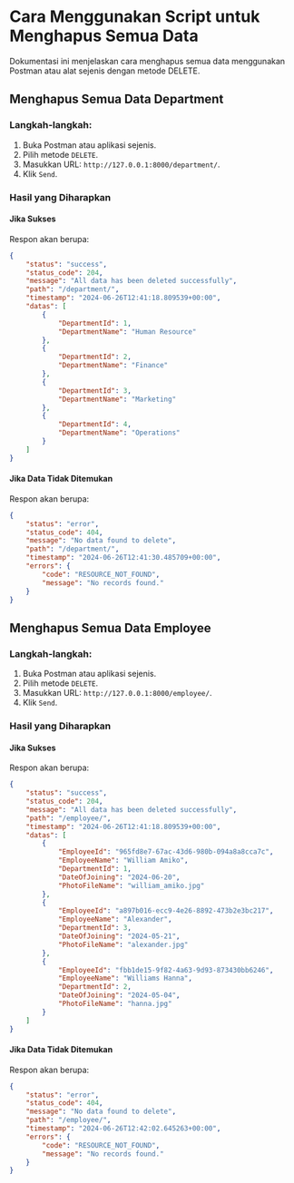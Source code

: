 # Cara Menggunakan Script untuk Menghapus Semua Data

Dokumentasi ini menjelaskan cara menghapus semua data menggunakan Postman atau alat sejenis dengan metode DELETE.

## Menghapus Semua Data Department

### Langkah-langkah:
1. Buka Postman atau aplikasi sejenis.
2. Pilih metode `DELETE`.
3. Masukkan URL: `http://127.0.0.1:8000/department/`.
4. Klik `Send`.

### Hasil yang Diharapkan

#### Jika Sukses
Respon akan berupa:
```json
{
    "status": "success",
    "status_code": 204,
    "message": "All data has been deleted successfully",
    "path": "/department/",
    "timestamp": "2024-06-26T12:41:18.809539+00:00",
    "datas": [
        {
            "DepartmentId": 1,
            "DepartmentName": "Human Resource"
        },
        {
            "DepartmentId": 2,
            "DepartmentName": "Finance"
        },
        {
            "DepartmentId": 3,
            "DepartmentName": "Marketing"
        },
        {
            "DepartmentId": 4,
            "DepartmentName": "Operations"
        }
    ]
}
```

#### Jika Data Tidak Ditemukan
Respon akan berupa:
```json
{
    "status": "error",
    "status_code": 404,
    "message": "No data found to delete",
    "path": "/department/",
    "timestamp": "2024-06-26T12:41:30.485709+00:00",
    "errors": {
        "code": "RESOURCE_NOT_FOUND",
        "message": "No records found."
    }
}
```

## Menghapus Semua Data Employee

### Langkah-langkah:
1. Buka Postman atau aplikasi sejenis.
2. Pilih metode `DELETE`.
3. Masukkan URL: `http://127.0.0.1:8000/employee/`.
4. Klik `Send`.

### Hasil yang Diharapkan

#### Jika Sukses
Respon akan berupa:
```json
{
    "status": "success",
    "status_code": 204,
    "message": "All data has been deleted successfully",
    "path": "/employee/",
    "timestamp": "2024-06-26T12:41:18.809539+00:00",
    "datas": [
        {
            "EmployeeId": "965fd8e7-67ac-43d6-980b-094a8a8cca7c",
            "EmployeeName": "William Amiko",
            "DepartmentId": 1,
            "DateOfJoining": "2024-06-20",
            "PhotoFileName": "william_amiko.jpg"
        },
        {
            "EmployeeId": "a897b016-ecc9-4e26-8892-473b2e3bc217",
            "EmployeeName": "Alexander",
            "DepartmentId": 3,
            "DateOfJoining": "2024-05-21",
            "PhotoFileName": "alexander.jpg"
        },
        {
            "EmployeeId": "fbb1de15-9f82-4a63-9d93-873430bb6246",
            "EmployeeName": "Williams Hanna",
            "DepartmentId": 2,
            "DateOfJoining": "2024-05-04",
            "PhotoFileName": "hanna.jpg"
        }
    ]
}
```

#### Jika Data Tidak Ditemukan
Respon akan berupa:
```json
{
    "status": "error",
    "status_code": 404,
    "message": "No data found to delete",
    "path": "/employee/",
    "timestamp": "2024-06-26T12:42:02.645263+00:00",
    "errors": {
        "code": "RESOURCE_NOT_FOUND",
        "message": "No records found."
    }
}
```